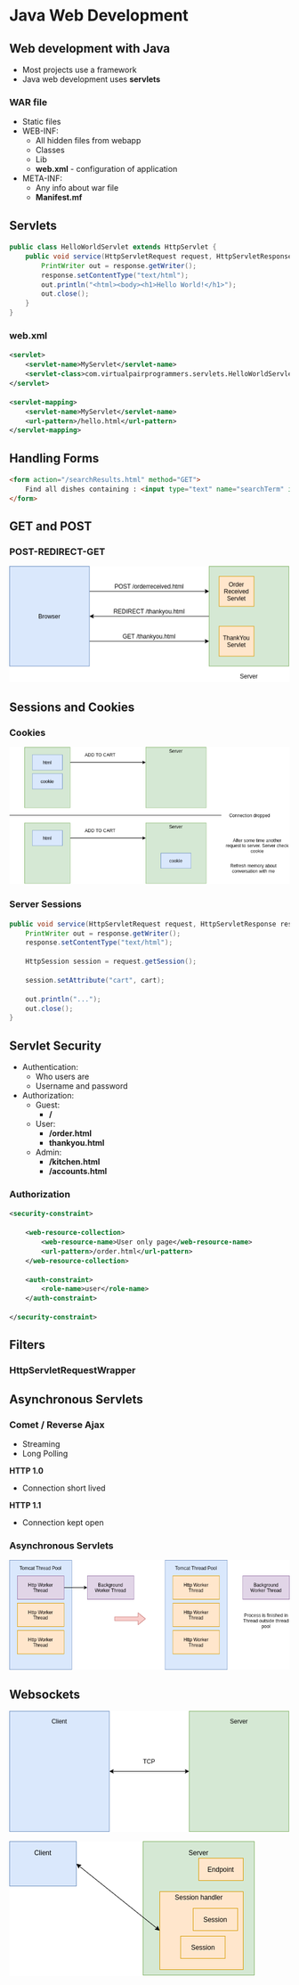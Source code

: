 # Java Web Development

## Web development with Java

- Most projects use a framework
- Java web development uses **servlets**

### WAR file

- Static files
- WEB-INF:
    - All hidden files from webapp
    - Classes
    - Lib
    - **web.xml** - configuration of application
- META-INF:
    - Any info about war file
    - **Manifest.mf**
    
## Servlets

```java
public class HelloWorldServlet extends HttpServlet {
    public void service(HttpServletRequest request, HttpServletResponse response) {
        PrintWriter out = response.getWriter();
        response.setContentType("text/html");
        out.println("<html><body><h1>Hello World!</h1>");
        out.close();
    }
}
```

### web.xml

```xml
<servlet>
    <servlet-name>MyServlet</servlet-name>
    <servlet-class>com.virtualpairprogrammers.servlets.HelloWorldServlet</servlet-class>
</servlet>

<servlet-mapping>
    <servlet-name>MyServlet</servlet-name>
    <url-pattern>/hello.html</url-pattern>
</servlet-mapping>
```

## Handling Forms

```html
<form action="/searchResults.html" method="GET">
    Find all dishes containing : <input type="text" name="searchTerm" id="searchTerm" /> <input type="submit" value="search" />
</form>
```

## GET and POST

### POST-REDIRECT-GET

![POST-REDIRECT-GET](images/post-redirect-get.png "POST-REDIRECT-GET")

## Sessions and Cookies

### Cookies

![Cookie](images/cookie.png "Cookie")

### Server Sessions

```java
public void service(HttpServletRequest request, HttpServletResponse response) throws IOException {
    PrintWriter out = response.getWriter();
    response.setContentType("text/html");

    HttpSession session = request.getSession();
    
    session.setAttribute("cart", cart);

    out.println("...");
    out.close();
}
```

## Servlet Security

- Authentication:
    - Who users are
    - Username and password
- Authorization:
    - Guest: 
        - **/**
    - User:
        - **/order.html**
        - **thankyou.html**
    - Admin:
        - **/kitchen.html**
        - **/accounts.html**

### Authorization

```xml
<security-constraint>

    <web-resource-collection>
        <web-resource-name>User only page</web-resource-name>
        <url-pattern>/order.html</url-pattern>
    </web-resource-collection>

    <auth-constraint>
        <role-name>user</role-name>    
    </auth-constraint>

</security-constraint>
```

## Filters

### HttpServletRequestWrapper

## Asynchronous Servlets

### Comet / Reverse Ajax

- Streaming
- Long Polling

**HTTP 1.0**

- Connection short lived

**HTTP 1.1**

- Connection kept open

### Asynchronous Servlets

![Asynchronous Servlets](images/asynchronous-servlets.png "Asynchronous Servlets")

## Websockets

![Webscokets](images/webscokets.png "Websockets")

![Session Handler](images/session-handler.png "Session Handler")








